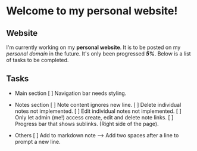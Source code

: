 # Welcome to my personal website!
## Website
I'm currently working on my **personal website**.
It is to be posted on my *personal domain* in the future.
It's only been progressed **_5%_**.
Below is a list of tasks to be completed.

## Tasks
- Main section
[ ] Navigation bar needs styling.

- Notes section
[ ] Note content ignores new line.
[ ] Delete individual notes not implemented.
[ ] Edit individual notes not implemented.
[ ] Only let admin (me!) access create, edit and delete note links.
[ ] Progress bar that shows sublinks. (Right side of the page).

- Others
[ ] Add to markdown note --> Add two spaces after a line to prompt a new line.

